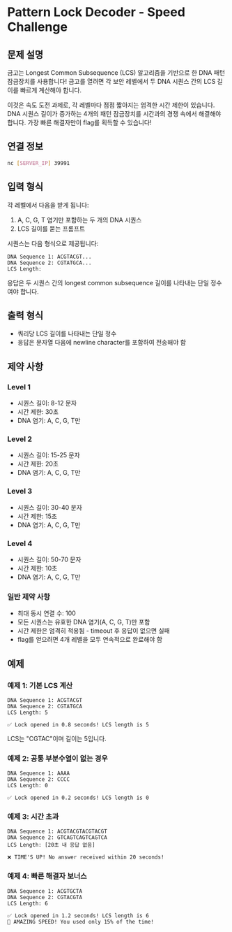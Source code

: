 # Pattern Lock Decoder - Speed Challenge

## 문제 설명

금고는 Longest Common Subsequence (LCS) 알고리즘을 기반으로 한 DNA 패턴 잠금장치를 사용합니다! 금고를 열려면 각 보안 레벨에서 두 DNA 시퀀스 간의 LCS 길이를 빠르게 계산해야 합니다.

이것은 속도 도전 과제로, 각 레벨마다 점점 짧아지는 엄격한 시간 제한이 있습니다. DNA 시퀀스 길이가 증가하는 4개의 패턴 잠금장치를 시간과의 경쟁 속에서 해결해야 합니다. 가장 빠른 해결자만이 flag를 획득할 수 있습니다!

## 연결 정보
```bash
nc [SERVER_IP] 39991
```

## 입력 형식

각 레벨에서 다음을 받게 됩니다:
1. A, C, G, T 염기만 포함하는 두 개의 DNA 시퀀스
2. LCS 길이를 묻는 프롬프트

시퀀스는 다음 형식으로 제공됩니다:
```
DNA Sequence 1: ACGTACGT...
DNA Sequence 2: CGTATGCA...
LCS Length: 
```

응답은 두 시퀀스 간의 longest common subsequence 길이를 나타내는 단일 정수여야 합니다.

## 출력 형식

- 쿼리당 LCS 길이를 나타내는 단일 정수
- 응답은 문자열 다음에 newline character를 포함하여 전송해야 함

## 제약 사항

### Level 1
- 시퀀스 길이: 8-12 문자
- 시간 제한: 30초
- DNA 염기: A, C, G, T만

### Level 2
- 시퀀스 길이: 15-25 문자
- 시간 제한: 20초
- DNA 염기: A, C, G, T만

### Level 3
- 시퀀스 길이: 30-40 문자
- 시간 제한: 15초
- DNA 염기: A, C, G, T만

### Level 4
- 시퀀스 길이: 50-70 문자
- 시간 제한: 10초
- DNA 염기: A, C, G, T만

### 일반 제약 사항
- 최대 동시 연결 수: 100
- 모든 시퀀스는 유효한 DNA 염기(A, C, G, T)만 포함
- 시간 제한은 엄격히 적용됨 - timeout 후 응답이 없으면 실패
- flag를 얻으려면 4개 레벨을 모두 연속적으로 완료해야 함

## 예제

### 예제 1: 기본 LCS 계산
```
DNA Sequence 1: ACGTACGT
DNA Sequence 2: CGTATGCA
LCS Length: 5

✅ Lock opened in 0.8 seconds! LCS length is 5
```

LCS는 "CGTAC"이며 길이는 5입니다.

### 예제 2: 공통 부분수열이 없는 경우
```
DNA Sequence 1: AAAA
DNA Sequence 2: CCCC
LCS Length: 0

✅ Lock opened in 0.2 seconds! LCS length is 0
```

### 예제 3: 시간 초과
```
DNA Sequence 1: ACGTACGTACGTACGT
DNA Sequence 2: GTCAGTCAGTCAGTCA
LCS Length: [20초 내 응답 없음]

❌ TIME'S UP! No answer received within 20 seconds!
```

### 예제 4: 빠른 해결자 보너스
```
DNA Sequence 1: ACGTGCTA
DNA Sequence 2: CGTACGTA
LCS Length: 6

✅ Lock opened in 1.2 seconds! LCS length is 6
🌟 AMAZING SPEED! You used only 15% of the time!
```